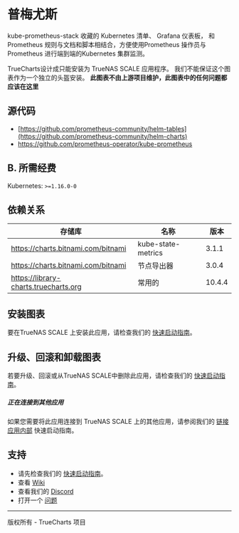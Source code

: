 # 普梅尤斯

kube-prometheus-stack 收藏的 Kubernetes 清单、 Grafana 仪表板， 和 Prometheus 规则与文档和脚本相结合，方便使用Prometheus 操作员与 Prometheus 进行端到端的Kubernetes 集群监测。

TrueCharts设计成只能安装为 TrueNAS SCALE 应用程序。 我们不能保证这个图表作为一个独立的头盔安装。 **此图表不由上游项目维护，此图表中的任何问题都应该在这里 [](https://github.com/truecharts/apps/issues/new/choose)**

## 源代码

* [https://github.com/prometheus-community/helm-tables](https://github.com/prometheus-community/helm-charts)
* <https://github.com/prometheus-operator/kube-prometheus>

## B. 所需经费

Kubernetes: `>=1.16.0-0`

## 依赖关系

| 存储库                                   | 名称                 | 版本     |
| ------------------------------------- | ------------------ | ------ |
| https://charts.bitnami.com/bitnami    | kube-state-metrics | 3.1.1  |
| https://charts.bitnami.com/bitnami    | 节点导出器              | 3.0.4  |
| https://library-charts.truecharts.org | 常用的                | 10.4.4 |

## 安装图表

要在TrueNAS SCALE 上安装此应用，请检查我们的 [快速启动指南](https://truecharts.org/manual/Quick-Start%20Guides/02-Installing-an-App/)。

## 升级、回滚和卸载图表

若要升级、回滚或从TrueNAS SCALE中删除此应用，请检查我们的 [快速启动指南](https://truecharts.org/manual/Quick-Start%20Guides/04-Upgrade-rollback-delete-an-App/)。

##### 正在连接到其他应用
如果您需要将此应用连接到 TrueNAS SCALE 上的其他应用，请参阅我们的 [链接应用内部](https://truecharts.org/manual/Quick-Start%20Guides/06-linking-apps/) 快速启动指南。

## 支持

- 请先检查我们的 [快速启动指南](https://truecharts.org/manual/Quick-Start%20Guides/01-Adding-TrueCharts/)。
- 查看 [Wiki](https://truecharts.org)
- 查看我们的 [Discord](https://discord.gg/tVsPTHWTtr)
- 打开一个 [问题](https://github.com/truecharts/apps/issues/new/choose)

---

版权所有 - TrueCharts 项目
